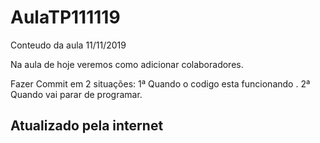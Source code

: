 # AulaTP111119
Conteudo da aula 11/11/2019

Na aula de hoje veremos como adicionar colaboradores.

Fazer Commit em 2 situações:
1ª Quando o codigo esta funcionando .
2ª Quando vai parar de programar.

## Atualizado pela internet
